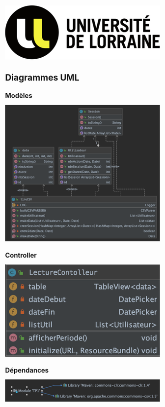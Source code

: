 ![](images/logo-Univ.png)
# Diagrammes UML 

## Modèles
![](images/UML-OBJECT.png)

## Controller
![](images/UML-CONTROLLEURR.png)

## Dépendances
![](images/UML-DEP.png)
